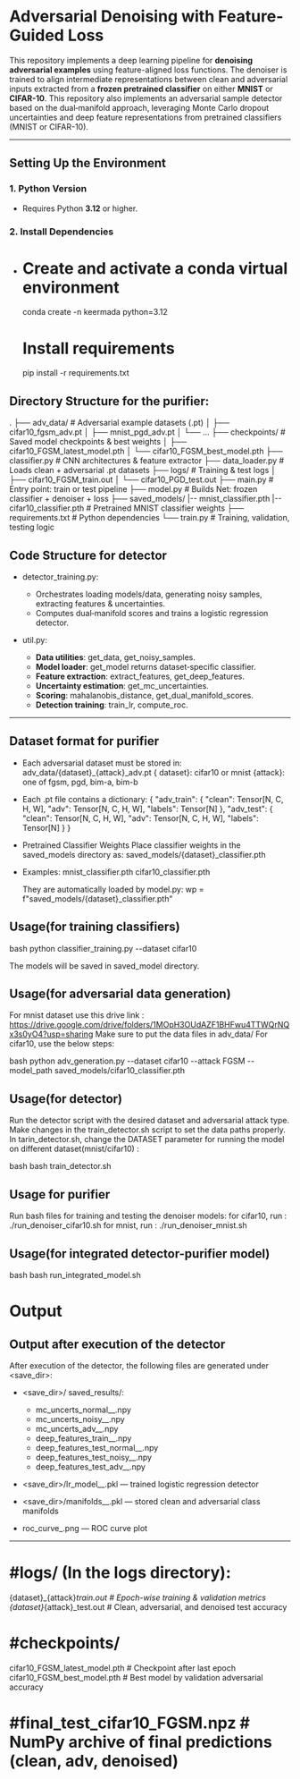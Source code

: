 # Adversarial Denoising with Feature-Guided Loss

This repository implements a deep learning pipeline for **denoising adversarial examples** using feature-aligned loss functions. The denoiser is trained to align intermediate representations between clean and adversarial inputs extracted from a **frozen pretrained classifier** on either **MNIST** or **CIFAR-10**. This repository also implements an adversarial sample detector based on the dual‐manifold approach, leveraging Monte Carlo dropout uncertainties and deep feature representations from pretrained classifiers (MNIST or CIFAR-10).

---

##  Setting Up the Environment

### 1. Python Version

- Requires Python **3.12** or higher.

### 2. Install Dependencies
- # Create and activate a conda virtual environment
   conda create -n keermada python=3.12

   # Install requirements
   pip install -r requirements.txt




## Directory Structure for the purifier:
.
├── adv_data/                       # Adversarial example datasets (.pt)
│   ├── cifar10_fgsm_adv.pt
│   ├── mnist_pgd_adv.pt
│   └── ...
├── checkpoints/                    # Saved model checkpoints & best weights
│   ├── cifar10_FGSM_latest_model.pth
│   └── cifar10_FGSM_best_model.pth
├── classifier.py                  # CNN architectures & feature extractor
├── data_loader.py                 # Loads clean + adversarial .pt datasets
├── logs/                          # Training & test logs
│   ├── cifar10_FGSM_train.out
│   └── cifar10_PGD_test.out
├── main.py                        # Entry point: train or test pipeline
├── model.py                       # Builds Net: frozen classifier + denoiser + loss
├── saved_models/
    |-- mnist_classifier.pth 
    |--cifar10_classifier.pth          # Pretrained MNIST classifier weights
├── requirements.txt               # Python dependencies
└── train.py                       # Training, validation, testing logic

## Code Structure for detector

- detector_training.py:
  - Orchestrates loading models/data, generating noisy samples, extracting features & uncertainties.
  - Computes dual‐manifold scores and trains a logistic regression detector.

- util.py:
  - **Data utilities**: get_data, get_noisy_samples.
  - **Model loader**: get_model returns dataset‐specific classifier.
  - **Feature extraction**: extract_features, get_deep_features.
  - **Uncertainty estimation**: get_mc_uncertainties.
  - **Scoring**: mahalanobis_distance, get_dual_manifold_scores.
  - **Detection training**: train_lr, compute_roc.

---


## Dataset format for purifier
- Each adversarial dataset must be stored in:
   adv_data/{dataset}_{attack}_adv.pt 
   {    dataset}: cifar10 or mnist
        {attack}: one of fgsm, pgd, bim-a, bim-b

- Each .pt file contains a dictionary:
{
  "adv_train": {
    "clean":  Tensor[N, C, H, W],
    "adv":    Tensor[N, C, H, W],
    "labels": Tensor[N]
  },
  "adv_test": {
    "clean":  Tensor[N, C, H, W],
    "adv":    Tensor[N, C, H, W],
    "labels": Tensor[N]
  }
}

- Pretrained Classifier Weights
    Place classifier weights in the saved_models directory as:
    saved_models/{dataset}_classifier.pth

- Examples:
mnist_classifier.pth
cifar10_classifier.pth

    They are automatically loaded by model.py:
    wp = f"saved_models/{dataset}_classifier.pth"




## Usage(for training classifiers)
bash
python classifier_training.py --dataset cifar10

The models will be saved in saved_model directory.

## Usage(for adversarial data generation)
For mnist dataset use this drive link : https://drive.google.com/drive/folders/1MOpH3OUdAZF1BHFwu4TTWQrNQx3s0yO4?usp=sharing
Make sure to put the data files in adv_data/
For cifar10, use the below steps:

bash
python adv_generation.py --dataset cifar10 --attack FGSM --model_path saved_models/cifar10_classifier.pth

## Usage(for detector)

Run the detector script with the desired dataset and adversarial attack type. Make changes in the train_detector.sh script to set the data paths properly. In tarin_detector.sh, change the DATASET parameter for running the model on different dataset(mnist/cifar10) :

bash
bash train_detector.sh


## Usage for purifier
Run bash files for training and testing the denoiser models:
    for cifar10, run : ./run_denoiser_cifar10.sh
    for mnist, run : ./run_denoiser_mnist.sh

## Usage(for integrated detector-purifier model)
bash
bash run_integrated_model.sh



# Output 

## Output after execution of the detector

After execution of the detector, the following files are generated under <save_dir>:

- <save_dir>/ saved_results/:
  - mc_uncerts_normal_<dataset>_<attack>.npy    
  - mc_uncerts_noisy_<dataset>_<attack>.npy
  - mc_uncerts_adv_<dataset>_<attack>.npy
  - deep_features_train_<dataset>_<attack>.npy
  - deep_features_test_normal_<dataset>_<attack>.npy
  - deep_features_test_noisy_<dataset>_<attack>.npy
  - deep_features_test_adv_<dataset>_<attack>.npy

- <save_dir>/lr_model_<dataset>_<attack>.pkl    — trained logistic regression detector
- <save_dir>/manifolds_<dataset>_<attack>.pkl  — stored clean and adversarial class manifolds
- roc_curve_<attack>.png                       — ROC curve plot

---

# #logs/ (In the logs directory):
{dataset}_{attack}_train.out       # Epoch-wise training & validation metrics
{dataset}_{attack}_test.out         # Clean, adversarial, and denoised test accuracy

# #checkpoints/
cifar10_FGSM_latest_model.pth  # Checkpoint after last epoch
cifar10_FGSM_best_model.pth    # Best model by validation adversarial accuracy

# #final_test_cifar10_FGSM.npz   # NumPy archive of final predictions (clean, adv, denoised)

